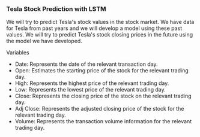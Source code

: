 ### Tesla Stock Prediction with LSTM

We will try to predict Tesla's stock values in the stock market.
We have data for Tesla from past years and we will develop a model using these past values. We will try to predict Tesla's stock closing prices in the future using the model we have developed.

Variables
- Date: Represents the date of the relevant transaction day.
- Open: Estimates the starting price of the stock for the relevant trading day.
- High: Represents the highest price of the relevant trading day.
- Low: Represents the lowest price of the relevant trading day.
- Close: Represents the closing price of the stock on the relevant trading day.
- Adj Close: Represents the adjusted closing price of the stock for the relevant trading day.
- Volume: Represents the transaction volume information for the relevant trading day.
